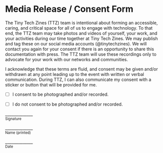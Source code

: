 # Media Release / Consent Form

The Tiny Tech Zines (TTZ) team is intentional about forming an accessible, caring, and critical space for all of us to engage with technology. To that end, the TTZ team may take photos and videos of yourself, your work, and your activities during our time together at Tiny Tech Zines. We may publish and tag these on our social media accounts (@tinytechzines). We will contact you again for your consent if there is an opportunity to share this documentation with press. The TTZ team will use these recordings only to advocate for your work with our networks and communities.

I acknowledge that these terms are fluid, and consent may be given and/or withdrawn at any point leading up to the event with written or verbal communication. During TTZ, I can also communicate my consent with a sticker or button that will be provided for me.

- [ ] I consent to be photographed and/or recorded.
- [ ] I do not consent to be photographed and/or recorded.


\______________  
<sup>Signature</sup>

\______________  
<sup>Name (printed)</sup>

\______________  
<sup>Date</sup>
